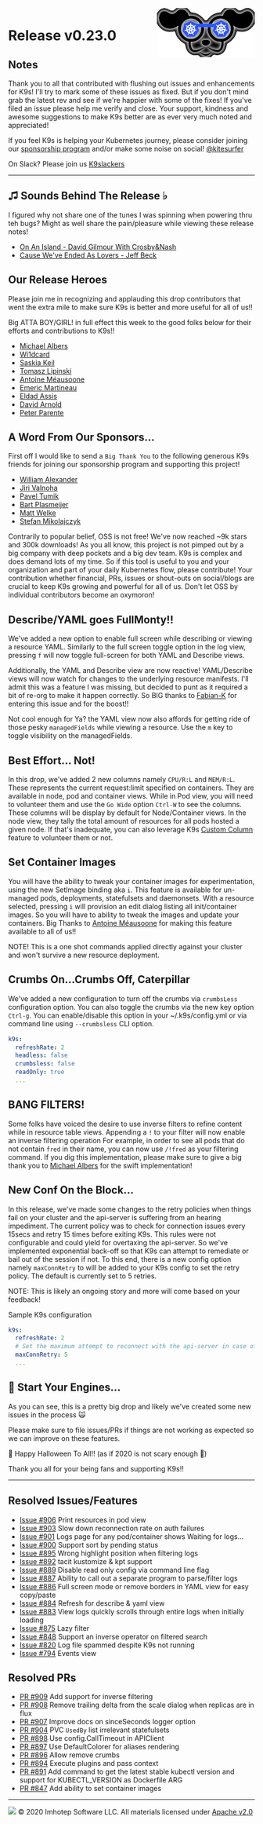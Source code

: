 <img src="https://raw.githubusercontent.com/derailed/k9s/master/assets/k9s_small.png" align="right" width="200" height="auto"/>

# Release v0.23.0

## Notes

Thank you to all that contributed with flushing out issues and enhancements for K9s! I'll try to mark some of these issues as fixed. But if you don't mind grab the latest rev and see if we're happier with some of the fixes! If you've filed an issue please help me verify and close. Your support, kindness and awesome suggestions to make K9s better are as ever very much noted and appreciated!

If you feel K9s is helping your Kubernetes journey, please consider joining our [sponsorship program](https://github.com/sponsors/derailed) and/or make some noise on social! [@kitesurfer](https://twitter.com/kitesurfer)

On Slack? Please join us [K9slackers](https://join.slack.com/t/k9sers/shared_invite/enQtOTA5MDEyNzI5MTU0LWQ1ZGI3MzliYzZhZWEyNzYxYzA3NjE0YTk1YmFmNzViZjIyNzhkZGI0MmJjYzhlNjdlMGJhYzE2ZGU1NjkyNTM)

---

## ♫ Sounds Behind The Release ♭

I figured why not share one of the tunes I was spinning when powering thru teh bugs? Might as well share the pain/pleasure while viewing these release notes!

* [On An Island - David Gilmour With Crosby&Nash](https://www.youtube.com/watch?v=kEa__0wtIRo)
* [Cause We've Ended As Lovers - Jeff Beck](https://www.youtube.com/watch?v=VC02wGj5gPw)

## Our Release Heroes

Please join me in recognizing and applauding this drop contributors that went the extra mile to make sure K9s is better and more useful for all of us!!

Big ATTA BOY/GIRL! in full effect this week to the good folks below for their efforts and contributions to K9s!!

* [Michael Albers](https://github.com/michaeljohnalbers)
* [Wi1dcard](https://github.com/wi1dcard)
* [Saskia Keil](https://github.com/SaskiaKeil)
* [Tomasz Lipinski](https://github.com/tlipinski)
* [Antoine Méausoone](https://github.com/Ameausoone)
* [Emeric Martineau](https://github.com/emeric-martineau)
* [Eldad Assis](https://github.com/eldada)
* [David Arnold](https://github.com/blaggacao)
* [Peter Parente](https://github.com/parente)

## A Word From Our Sponsors...

First off I would like to send a `Big Thank You` to the following generous K9s friends for joining our sponsorship program and supporting this project!

* [William Alexander](https://github.com/carpetfuz)
* [Jiri Valnoha](https://github.com/waldauf)
* [Pavel Tumik](https://github.com/sagor999)
* [Bart Plasmeijer](https://github.com/bplasmeijer)
* [Matt Welke](https://github.com/mattwelke)
* [Stefan Mikolajczyk](https://github.com/stefanmiko)

Contrarily to popular belief, OSS is not free! We've now reached ~9k stars and 300k downloads! As you all know, this project is not pimped out by a big company with deep pockets and a big dev team. K9s is complex and does demand lots of my time. So if this tool is useful to you and your organization and part of your daily Kubernetes flow, please contribute! Your contribution whether financial, PRs, issues or shout-outs on social/blogs are crucial to keep K9s growing and powerful for all of us. Don't let OSS by individual contributors become an oxymoron!

## Describe/YAML goes FullMonty!!

We've added a new option to enable full screen while describing or viewing a resource YAML. Similarly to the full screen toggle option in the log view, pressing `f` will now toggle full-screen for both YAML and Describe views.

Additionally, the YAML and Describe view are now reactive! YAML/Describe views will now watch for changes to the underlying resource manifests. I'll admit this was a feature I was missing, but decided to punt as it required a bit of re-org to make it happen correctly. So BIG thanks to [Fabian-K](https://github.com/Fabian-K) for entering this issue and for the boost!!

Not cool enough for Ya? the YAML view now also affords for getting ride of those pesky `managedFields` while viewing a resource. Use the `m` key to toggle visibility on the managedFields.

## Best Effort... Not!

In this drop, we've added 2 new columns namely `CPU/R:L` and `MEM/R:L`. These represents the current request:limit specified on containers. They are available in node, pod and container views. While in Pod view, you will need to volunteer them and use the `Go Wide` option `Ctrl-W` to see the columns. These columns will be display by default for Node/Container views. In the node view, they tally the total amount of resources for all pods hosted a given node. If that's inadequate, you can also leverage K9s [Custom Column](https://github.com/kswapd/k9s#resource-custom-columns) feature to volunteer them or not.

## Set Container Images

You will have the ability to tweak your container images for experimentation, using the new SetImage binding aka `i`. This feature is available for un-managed pods, deployments, statefulsets and daemonsets. With a resource selected, pressing `i` will provision an edit dialog listing all init/container images. So you will have to ability to tweak the images and update your containers. Big Thanks to [Antoine Méausoone](https://github.com/Ameausoone) for making this feature available to all of us!!

NOTE! This is a one shot commands applied directly against your cluster and won't survive a new resource deployment.

## Crumbs On...Crumbs Off, Caterpillar

We've added a new configuration to turn off the crumbs via `crumbsLess` configuration option. You can also toggle the crumbs via the new key option `Ctrl-g`. You can enable/disable this option in your ~/.k9s/config.yml or via command line using `--crumbsless` CLI option.

```yaml
k9s:
  refreshRate: 2
  headless: false
  crumbsless: false
  readOnly: true
  ...
```

## BANG FILTERS!

Some folks have voiced the desire to use inverse filters to refine content while in resource table views. Appending a `!` to your filter will now enable an inverse filtering operation For example, in order to see all pods that do not contain `fred` in their name, you can now use `/!fred` as your filtering command. If you dig this implementation, please make sure to give a big thank you to [Michael Albers](https://github.com/michaeljohnalbers) for the swift implementation!

## New Conf On the Block...

In this release, we've made some changes to the retry policies when things fail on your cluster and the api-server is suffering from an hearing impediment. The current policy was to check for connection issues every 15secs and retry 15 times before exiting K9s. This rules were not configurable and could yield for overtaxing the api-server. So we've implemented exponential back-off so that K9s can attempt to remediate or bail out of the session if not.
To this end, there is a new config option namely `maxConnRetry` to will be added to your K9s config to set the retry policy. The default is currently set to 5 retries.

NOTE: This is likely an ongoing story and more will come based on your feedback!

Sample K9s configuration

```yaml
k9s:
  refreshRate: 2
  # Set the maximum attempt to reconnect with the api-server in case of failures.
  maxConnRetry: 5
  ...
```

## 🏁 Start Your Engines...

As you can see, this is a pretty big drop and likely we've created some new issues in the process 🙀

Please make sure to file issues/PRs if things are not working as expected so we can improve on these features.

👻 Happy Halloween To All!! (as if 2020 is not scary enough 🙈)

Thank you all for your being fans and supporting K9s!!

---

## Resolved Issues/Features

* [Issue #906](https://github.com/kswapd/k9s/issues/906) Print resources in pod view
* [Issue #903](https://github.com/kswapd/k9s/issues/903) Slow down reconnection rate on auth failures
* [Issue #901](https://github.com/kswapd/k9s/issues/901) Logs page for any pod/container shows Waiting for logs...
* [Issue #900](https://github.com/kswapd/k9s/issues/900) Support sort by pending status
* [Issue #895](https://github.com/kswapd/k9s/issues/895) Wrong highlight position when filtering logs
* [Issue #892](https://github.com/kswapd/k9s/issues/892) tacit kustomize & kpt support
* [Issue #889](https://github.com/kswapd/k9s/issues/889) Disable read only config via command line flag
* [Issue #887](https://github.com/kswapd/k9s/issues/887) Ability to call out a separate program to parse/filter logs
* [Issue #886](https://github.com/kswapd/k9s/issues/886) Full screen mode or remove borders in YAML view for easy copy/paste
* [Issue #884](https://github.com/kswapd/k9s/issues/884) Refresh for describe & yaml view
* [Issue #883](https://github.com/kswapd/k9s/issues/883) View logs quickly scrolls through entire logs when initially loading
* [Issue #875](https://github.com/kswapd/k9s/issues/875) Lazy filter
* [Issue #848](https://github.com/kswapd/k9s/issues/848) Support an inverse operator on filtered search
* [Issue #820](https://github.com/kswapd/k9s/issues/820) Log file spammed despite K9s not running
* [Issue #794](https://github.com/kswapd/k9s/issues/794) Events view

## Resolved PRs

* [PR #909](https://github.com/kswapd/k9s/pull/909) Add support for inverse filtering
* [PR #908](https://github.com/kswapd/k9s/pull/908) Remove trailing delta from the scale dialog when replicas are in flux
* [PR #907](https://github.com/kswapd/k9s/pull/907) Improve docs on sinceSeconds logger option
* [PR #904](https://github.com/kswapd/k9s/pull/904) PVC `UsedBy` list irrelevant statefulsets
* [PR #898](https://github.com/kswapd/k9s/pull/898) Use config.CallTimeout in APIClient
* [PR #897](https://github.com/kswapd/k9s/pull/897) Use DefaultColorer for aliases rendering
* [PR #896](https://github.com/kswapd/k9s/pull/896) Allow remove crumbs
* [PR #894](https://github.com/kswapd/k9s/pull/894) Execute plugins and pass context
* [PR #891](https://github.com/kswapd/k9s/pull/891) Add command to get the latest stable kubectl version and support for KUBECTL_VERSION as Dockerfile ARG
* [PR #847](https://github.com/kswapd/k9s/pull/847) Add ability to set container images

---

<img src="https://raw.githubusercontent.com/derailed/k9s/master/assets/imhotep_logo.png" width="32" height="auto"/> © 2020 Imhotep Software LLC. All materials licensed under [Apache v2.0](http://www.apache.org/licenses/LICENSE-2.0)
